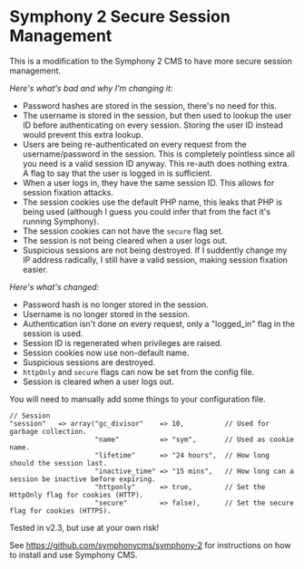 # Symphony 2 Secure Session Management #

This is a modification to the Symphony 2 CMS to have more secure session management.  

*Here's what's bad and why I'm changing it:*

  * Password hashes are stored in the session, there's no need for this.
  * The username is stored in the session, but then used to lookup the user ID before authenticating on every session. Storing the user ID instead would prevent this extra lookup.
  * Users are being re-authenticated on every request from the username/password in the session. This is completely pointless since all you need is a valid session ID anyway. This re-auth does nothing extra. A flag to say that the user is logged in is sufficient.
  * When a user logs in, they have the same session ID. This allows for session fixation attacks.
  * The session cookies use the default PHP name, this leaks that PHP is being used (although I guess you could infer that from the fact it's running Symphony).
  * The session cookies can not have the `secure` flag set.
  * The session is not being cleared when a user logs out.
  * Suspicious sessions are not being destroyed. If I suddently change my IP address radically, I still have a valid session, making session fixation easier.

*Here's what's changed:*

  * Password hash is no longer stored in the session.
  * Username is no longer stored in the session.
  * Authentication isn't done on every request, only a "logged_in" flag in the session is used.
  * Session ID is regenerated when privileges are raised.
  * Session cookies now use non-default name.
  * Suspicious sessions are destroyed.
  * `httpOnly` and `secure` flags can now be set from the config file.
  * Session is cleared when a user logs out.

You will need to manually add some things to your configuration file.

    // Session
    "session"   => array("gc_divisor"    => 10,          // Used for garbage collection.
                         "name"          => "sym",       // Used as cookie name.
                         "lifetime"      => "24 hours",  // How long should the session last.
                         "inactive_time" => "15 mins",   // How long can a session be inactive before expiring.
                         "httponly"      => true,        // Set the HttpOnly flag for cookies (HTTP).
                         "secure"        => false),      // Set the secure flag for cookies (HTTPS).

Tested in v2.3, but use at your own risk!

See https://github.com/symphonycms/symphony-2 for instructions on how to install and use Symphony CMS.
